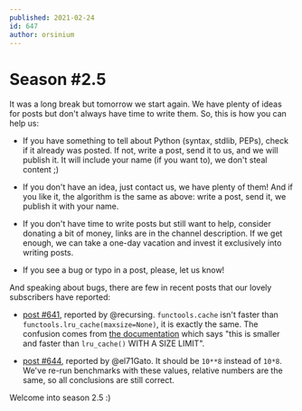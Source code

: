 ```yaml
---
published: 2021-02-24
id: 647
author: orsinium
---
```


# Season #2.5

It was a long break but tomorrow we start again. We have plenty of ideas for posts but don't always have time to write them. So, this is how you can help us:

+ If you have something to tell about Python (syntax, stdlib, PEPs), check if it already was posted. If not, write a post, send it to us, and we will publish it. It will include your name (if you want to), we don't steal content ;)

+ If you don't have an idea, just contact us, we have plenty of them! And if you like it, the algorithm is the same as above: write a post, send it, we publish it with your name.

+ If you don't have time to write posts but still want to help, consider donating a bit of money, links are in the channel description. If we get enough, we can take a one-day vacation and invest it exclusively into writing posts.

+ If you see a bug or typo in a post, please, let us know!

And speaking about bugs, there are few in recent posts that our lovely subscribers have reported:

+ [post #641](https://t.me/pythonetc/641), reported by @recursing. `functools.cache` isn't faster than `functools.lru_cache(maxsize=None)`, it is exactly the same. The confusion comes from [the documentation](https://docs.python.org/3/library/functools.html#functools.cache) which says "this is smaller and faster than `lru_cache()` WITH A SIZE LIMIT".

+ [post #644](https://t.me/pythonetc/644), reported by @el71Gato. It should be `10**8` instead of `10*8`. We've re-run benchmarks with these values, relative numbers are the same, so all conclusions are still correct.

Welcome into season 2.5 :)
